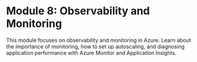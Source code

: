 # Module 8: Observability and Monitoring

This module focuses on observability and monitoring in Azure. Learn about the importance of monitoring, how to set up autoscaling, and diagnosing application performance with Azure Monitor and Application Insights.
